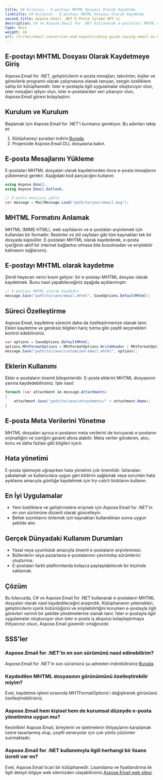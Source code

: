 ```yaml
---
title: C# Kılavuzu - E-postayı MHTML Dosyası Olarak Kaydetme
linktitle: C# Kılavuzu - E-postayı MHTML Dosyası Olarak Kaydetme
second_title: Aspose.Email .NET E-Posta İşleme API'si
description: C# ve Aspose.Email for .NET kullanarak e-postaları MHTML dosyaları olarak nasıl kaydedeceğinizi öğrenin. Kod örnekleri ve SSS içeren adım adım kılavuz.
type: docs
weight: 16
url: /tr/net/email-conversion-and-export/csharp-guide-saving-email-as-mhtml-file/
---
```


## E-postayı MHTML Dosyası Olarak Kaydetmeye Giriş

Aspose.Email for .NET, geliştiricilerin e-posta mesajları, takvimler, kişiler ve görevlerle programlı olarak çalışmasına olanak tanıyan, zengin özelliklere sahip bir kütüphanedir. İster e-postayla ilgili uygulamalar oluşturuyor olun, ister mesajları işliyor olun, ister e-postalardan veri çıkarıyor olun, Aspose.Email görevi kolaylaştırır.

## Kurulum ve Kurulum

Başlamak için Aspose.Email for .NET'i kurmanız gerekiyor. Bu adımları takip et:

1.  Kütüphaneyi şuradan indirin:[Burada](https://releases.aspose.com/email/net).
2. Projenizde Aspose.Email DLL dosyasına bakın.

## E-posta Mesajlarını Yükleme

E-postaları MHTML dosyaları olarak kaydetmeden önce e-posta mesajlarını yüklemeniz gerekir. Aşağıdaki kod parçacığını kullanın:

```csharp
using Aspose.Email;
using Aspose.Email.Outlook;

// E-posta mesajını yükle
var message = MailMessage.Load("path/to/your/email.msg");
```

## MHTML Formatını Anlamak

MHTML (MIME HTML), web sayfalarını ve e-postaları arşivlemek için kullanılan bir formattır. Resimler ve stil sayfaları gibi tüm kaynakları tek bir dosyada kapsüller. E-postaları MHTML olarak kaydederek, e-posta içeriğinin aktif bir internet bağlantısı olmasa bile bozulmadan ve erişilebilir kalmasını sağlarsınız.

## E-postayı MHTML olarak kaydetme

Şimdi heyecan verici kısım geliyor: bir e-postayı MHTML dosyası olarak kaydetmek. Bunu nasıl yapabileceğiniz aşağıda açıklanmıştır:

```csharp
// E-postayı MHTML olarak kaydedin
message.Save("path/to/save/email.mhtml", SaveOptions.DefaultMhtml);
```

## Süreci Özelleştirme

Aspose.Email, kaydetme sürecini daha da özelleştirmenize olanak tanır. Ekleri kaydetme ve gereksiz bilgileri hariç tutma gibi çeşitli seçenekleri kontrol edebilirsiniz.

```csharp
var options = SaveOptions.DefaultMhtml;
options.MhtFormatOptions = MhtFormatOptions.WriteHeader | MhtFormatOptions.HideExtraPrintHeader;
message.Save("path/to/save/customized-email.mhtml", options);
```

## Eklerin Kullanımı

Ekler e-postaların önemli bileşenleridir. E-posta eklerini MHTML dosyasının yanına kaydedebilirsiniz. İşte nasıl:

```csharp
foreach (var attachment in message.Attachments)
{
    attachment.Save("path/to/save/attachments/" + attachment.Name);
}
```

## E-posta Meta Verilerini Yönetme

MHTML dosyaları ayrıca e-postanın meta verilerini de koruyarak e-postanın orijinalliğini ve içeriğini garanti altına alabilir. Meta veriler gönderen, alıcı, konu ve daha fazlası gibi bilgileri içerir.

## Hata yönetimi

E-posta işlemeyle uğraşırken hata yönetimi çok önemlidir. İstisnaları yakalamak ve kullanıcılara uygun geri bildirim sağlamak veya sorunları hata ayıklama amacıyla günlüğe kaydetmek için try-catch bloklarını kullanın.

## En İyi Uygulamalar

- Yeni özelliklere ve geliştirmelere erişmek için Aspose.Email for .NET'in en son sürümüne düzenli olarak güncelleyin.
- Bellek sızıntılarını önlemek için kaynakları kullandıktan sonra uygun şekilde atın.

## Gerçek Dünyadaki Kullanım Durumları

- Yasal veya uyumluluk amacıyla önemli e-postaların arşivlenmesi.
- Bültenlerin veya pazarlama e-postalarının çevrimdışı sürümlerini oluşturma.
- E-postaları farklı platformlarda kolayca paylaşılabilecek bir biçimde saklamak.

## Çözüm

Bu kılavuzda, C# ve Aspose.Email for .NET kullanarak e-postaların MHTML dosyaları olarak nasıl kaydedileceğini araştırdık. Kütüphanenin yetenekleri, geliştiricilerin içerik bütünlüğünü ve erişilebilirliğini korurken e-postayla ilgili görevleri verimli bir şekilde yönetmelerine olanak tanır. İster e-postayla ilgili uygulamalar oluşturuyor olun ister e-posta iş akışınızı kolaylaştırmaya ihtiyacınız olsun, Aspose.Email güvenilir ortağınızdır.

## SSS'ler

### Aspose.Email for .NET'in en son sürümünü nasıl edinebilirim?

 Aspose.Email for .NET'in son sürümünü şu adresten indirebilirsiniz:[Burada](https://releases.aspose.com/email/net).

### Kaydedilen MHTML dosyasının görünümünü özelleştirebilir miyim?

Evet, kaydetme işlemi sırasında MHTFormatOptions'ı değiştirerek görünümü özelleştirebilirsiniz.

### Aspose.Email hem kişisel hem de kurumsal düzeyde e-posta yönetimine uygun mu?

Kesinlikle! Aspose.Email, bireylerin ve işletmelerin ihtiyaçlarını karşılamak üzere tasarlanmış olup, çeşitli senaryolar için çok yönlü çözümler sunmaktadır.

### Aspose.Email for .NET kullanımıyla ilgili herhangi bir lisans ücreti var mı?

Evet, Aspose.Email ticari bir kütüphanedir. Lisanslama ve fiyatlandırma ile ilgili detaylı bilgiye web sitemizden ulaşabilirsiniz.[Aspose.Email web sitesi](https://www.aspose.com/purchase/default.aspx).
